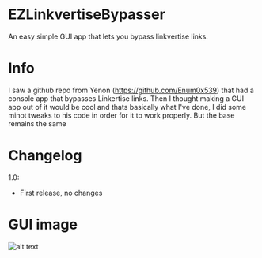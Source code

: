 # EZLinkvertiseBypasser
An easy simple GUI app that lets you bypass linkvertise links.


# Info
I saw a github repo from Yenon (https://github.com/Enum0x539) that had a console app that bypasses Linkertise links.
Then I thought making a GUI app out of it would be cool and thats basically what I've done, I did some minot tweaks to his code in order for it to work properly.
But the base remains the same


# Changelog

1.0:

- First release, no changes


# GUI image

![alt text](https://i.imgur.com/OC750jw.png)
